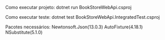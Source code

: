 Como executar projeto: 
dotnet run BookStoreWebApi.csproj

Como executar teste:
dotnet test BookStoreWebApi.IntegratedTest.csproj

Pacotes necessários:
Newtonsoft.Json(13.0.3)
AutoFixture(4.18.1)
NSubstitute(5.1.0)

